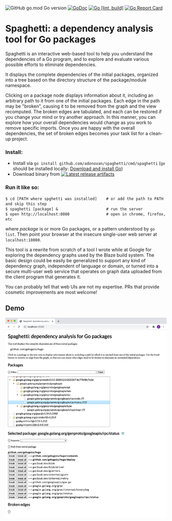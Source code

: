 ![GitHub go.mod Go version](https://img.shields.io/github/go-mod/go-version/adonovan/spaghetti)
[![GoDoc](https://godoc.org/github.com/adonovan/spaghetti?status.svg)](https://godoc.org/github.com/adonovan/spaghetti)
[![Go [lint, build]](https://github.com/adonovan/spaghetti/actions/workflows/go.yml/badge.svg)](https://github.com/adonovan/spaghetti/actions/workflows/go.yml)
[![Go Report Card](https://goreportcard.com/badge/github.com/adonovan/spaghetti)](https://goreportcard.com/report/github.com/adonovan/spaghetti)

# Spaghetti: a dependency analysis tool for Go packages

Spaghetti is an interactive web-based tool to help you understand the
dependencies of a Go program, and to explore and evaluate various
possible efforts to eliminate dependencies.

It displays the complete dependencies of the initial packages,
organized into a tree based on the directory structure of the
package/module namespace.

Clicking on a package node displays information about it,
including an arbitrary path to it from one of the initial packages.
Each edge in the path may be "broken", causing it to be removed
from the graph and the view recomputed.
The broken edges are tabulated, and each can be restored if you change
your mind or try another approach.
In this manner, you can explore how your overall dependencies would
change as you work to remove specific imports.
Once you are happy with the overall dependencies, the set of broken
edges becomes your task list for a clean-up project.

### Install:
- Install via `go install github.com/adonovan/spaghetti/cmd/spaghetti` 
  (`go` should be installed locally: [Download and install Go](https://golang.org/doc/install))
- Download binary from 
  [![Latest release artifacts](https://img.shields.io/badge/artifacts-download-blue.svg)](https://github.com/adonovan/spaghetti/releases/latest)

### Run it like so:
```shell
$ cd [PATH where spghetti was installed]    # or add the path to PATH and skip this step
$ spaghetti [package] &                     # run the server
$ open http://localhost:8080                # open in chrome, firefox, etc
```

where _package_ is or more Go packages, or a pattern understood by `go
list`. Then point your browser at the insecure single-user web server
at `localhost:18080`.

This tool is a rewrite from scratch of a tool I wrote while at Google
for exploring the dependency graphs used by the Blaze build system.
The basic design could be easily be generalized to support any kind of
dependency graph, independent of language or domain, or turned into a
secure multi-user web service that operates on graph data uploaded from
the client program that generates it.

You can probably tell that web UIs are not my expertise.
PRs that provide cosmetic improvements are most welcome!

## Demo

![Screenshot](.github/images/screenshot.png)
